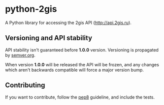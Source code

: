 # python-2gis

A Python library for accessing the 2gis API (http://api.2gis.ru).

## Versioning and API stability

API stability isn't guaranteed before **1.0.0** version. Versioning is propagated by [semver.org](http://semver.org>).

When version **1.0.0** will be released the API will be frozen, and any changes which aren't backwards compatible will force a major version bump.

## Contributing

If you want to contribute, follow the [pep8](http://www.python.org/dev/peps/pep-0008/) guideline, and include the tests.